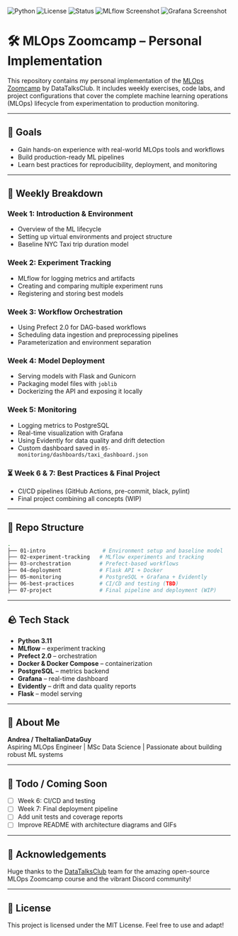 ![Python](https://img.shields.io/badge/Python-3.11-blue)
![License](https://img.shields.io/badge/License-MIT-green)
![Status](https://img.shields.io/badge/Progress-Week_5-blueviolet)
![MLflow Screenshot](images/mlflow-ui.png)
![Grafana Screenshot](images/grafana-dashboard.png)

# 🛠️ MLOps Zoomcamp – Personal Implementation

This repository contains my personal implementation of the [MLOps Zoomcamp](https://github.com/DataTalksClub/mlops-zoomcamp) by DataTalksClub. It includes weekly exercises, code labs, and project configurations that cover the complete machine learning operations (MLOps) lifecycle from experimentation to production monitoring.

---

## 🚀 Goals

- Gain hands-on experience with real-world MLOps tools and workflows
- Build production-ready ML pipelines
- Learn best practices for reproducibility, deployment, and monitoring

---

## 📆 Weekly Breakdown

### Week 1: Introduction & Environment
- Overview of the ML lifecycle
- Setting up virtual environments and project structure
- Baseline NYC Taxi trip duration model

### Week 2: Experiment Tracking
- MLflow for logging metrics and artifacts
- Creating and comparing multiple experiment runs
- Registering and storing best models

### Week 3: Workflow Orchestration
- Using Prefect 2.0 for DAG-based workflows
- Scheduling data ingestion and preprocessing pipelines
- Parameterization and environment separation

### Week 4: Model Deployment
- Serving models with Flask and Gunicorn
- Packaging model files with `joblib`
- Dockerizing the API and exposing it locally

### Week 5: Monitoring
- Logging metrics to PostgreSQL
- Real-time visualization with Grafana
- Using Evidently for data quality and drift detection
- Custom dashboard saved in `05-monitoring/dashboards/taxi_dashboard.json`

### ⏳ Week 6 & 7: Best Practices & Final Project
- CI/CD pipelines (GitHub Actions, pre-commit, black, pylint)
- Final project combining all concepts (WIP)

---

## 📁 Repo Structure

```bash
.
├── 01-intro                  # Environment setup and baseline model
├── 02-experiment-tracking   # MLflow experiments and tracking
├── 03-orchestration         # Prefect-based workflows
├── 04-deployment            # Flask API + Docker
├── 05-monitoring            # PostgreSQL + Grafana + Evidently
├── 06-best-practices        # CI/CD and testing (TBD)
├── 07-project               # Final pipeline and deployment (WIP)
```

---

## 🪨 Tech Stack

- **Python 3.11**
- **MLflow** – experiment tracking
- **Prefect 2.0** – orchestration
- **Docker & Docker Compose** – containerization
- **PostgreSQL** – metrics backend
- **Grafana** – real-time dashboard
- **Evidently** – drift and data quality reports
- **Flask** – model serving

---

## 👤 About Me

**Andrea / TheItalianDataGuy**  
Aspiring MLOps Engineer | MSc Data Science | Passionate about building robust ML systems

---

## 📅 Todo / Coming Soon

- [ ] Week 6: CI/CD and testing
- [ ] Week 7: Final deployment pipeline
- [ ] Add unit tests and coverage reports
- [ ] Improve README with architecture diagrams and GIFs

---

## 📅 Acknowledgements

Huge thanks to the [DataTalksClub](https://github.com/DataTalksClub/mlops-zoomcamp) team for the amazing open-source MLOps Zoomcamp course and the vibrant Discord community!

---

## 📢 License

This project is licensed under the MIT License. Feel free to use and adapt!